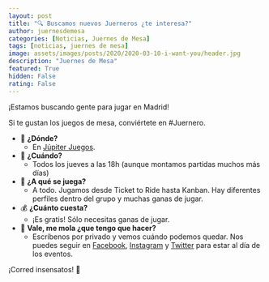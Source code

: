```yaml
---
layout: post
title: "🔍 Buscamos nuevos Juerneros ¿te interesa?"
author: juernesdemesa
categories: [Noticias, Juernes de Mesa]
tags: [noticias, juernes de mesa]
image: assets/images/posts/2020/2020-03-10-i-want-you/header.jpg
description: "Juernes de Mesa"
featured: True
hidden: False
rating: False
---
```


¡Estamos buscando gente para jugar en Madrid!

Si te gustan los juegos de mesa, conviértete en #Juernero.

- 📍 **¿Dónde?**
  - En [Júpiter Juegos](https://www.jupiterjuegos.com/pagina/jupiter-madrid).
- 📆 **¿Cuándo?**
  - Todos los jueves a las 18h (aunque montamos partidas muchos más días)
- 🎲 **¿A qué se juega?**
  - A todo. Jugamos desde Ticket to Ride hasta Kanban. Hay diferentes perfiles dentro del grupo y muchas ganas de jugar.
- 💰 **¿Cuánto cuesta?**
  - ¡Es gratis! Sólo necesitas ganas de jugar.
- 🤔 **Vale, me mola ¿que tengo que hacer?**
  - Escríbenos por privado y vemos cuándo podemos quedar. Nos puedes seguir en [Facebook](https://www.facebook.com/juernesdemesa/), [Instagram](https://www.instagram.com/juernesdemesa/) y [Twitter](https://twitter.com/juernesdemesa) para estar al día de los eventos.

¡Corred insensatos! 🧙
